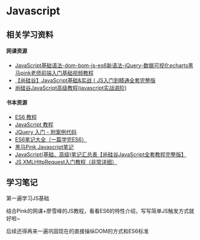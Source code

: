 # Javascript

## 相关学习资料

#### 网课资源

- [JavaScript基础语法-dom-bom-js-es6新语法-jQuery-数据可视化echarts黑马pink老师前端入门基础视频教程](https://www.bilibili.com/video/BV1Sy4y1C7ha?spm_id_from=333.999.0.0)
- [【尚硅谷】JavaScript基础&实战丨JS入门到精通全套完整版](https://www.bilibili.com/video/BV1YW411T7GX?spm_id_from=333.788.b_636f6d6d656e74.10)
- [尚硅谷JavaScript高级教程(javascript实战进阶)](https://www.bilibili.com/video/BV14s411E7qf?spm_id_from=333.788.b_636f6d6d656e74.11)



#### 书本资源

- [ES6 教程](https://wangdoc.com/es6/)
- [JavaScript 教程](https://wangdoc.com/javascript/)
- [JQuery 入门 - 附案例代码](https://blog.csdn.net/wuyxinu/article/details/103669718)
- [ES6笔记大全（一篇学完ES6）](https://blog.csdn.net/Noria107/article/details/113057241?spm=1001.2101.3001.6650.3&utm_medium=distribute.pc_relevant.none-task-blog-2%7Edefault%7ECTRLIST%7Edefault-3.essearch_pc_relevant&depth_1-utm_source=distribute.pc_relevant.none-task-blog-2%7Edefault%7ECTRLIST%7Edefault-3.essearch_pc_relevant)
- [黑马Pink Javascript笔记](https://blog.csdn.net/augenstern_qxl/category_10918869.html?spm=1001.2014.3001.5482)
- [JavaScript(基础、高级)笔记汇总表【尚硅谷JavaScript全套教程完整版】](https://blog.csdn.net/weixin_44949135/article/details/108621932)
- [JS XMLHttpRequest入门教程（非常详细）](http://c.biancheng.net/view/5995.html)

## 学习笔记

第一遍学习JS基础

结合Pink的网课+廖雪峰的JS教程，看看ES6的特性介绍，写写简单JS触发方式就好啦~

后续还得再来一遍巩固现在的直接操纵DOM的方式和ES6标准
